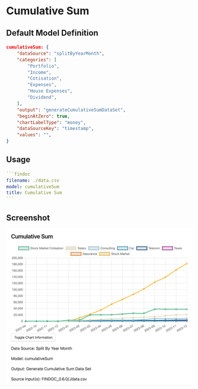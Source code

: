 # Cumulative Sum

## Default Model Definition

```json
cumulativeSum: {
    "dataSource": "splitByYearMonth",
    "categories": [
        "Portfolio",
        "Income",
        "Cotisation",
        "Expenses",
        "House Expenses",
        "Dividend",
    ],
    "output": "generateCumulativeSumDataSet",
    "beginAtZero": true,
    "chartLabelType": "money",
    "dataSourceKey": "timestamp",
    "values": "",
}
```

## Usage

````yml
```findoc
filename: ./data.csv
model: cumulativeSum
title: Cumulative Sum
```
````

## Screenshot

![Cumulative Sum](/img/models/cumulativeSum.png)
